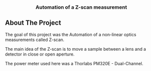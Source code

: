 <h3 align="center">Automation of a Z-scan measurement</h3>

## About The Project

The goal of this project was the Automation of a non-linear optics measurements called Z-scan.

The main idea of the Z-scan is to move a sample between a lens and a detector in close or open aperture.

The power meter used here was a Thorlabs PM320E - Dual-Channel.
